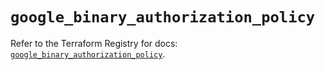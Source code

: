 # `google_binary_authorization_policy`

Refer to the Terraform Registry for docs: [`google_binary_authorization_policy`](https://registry.terraform.io/providers/hashicorp/google/6.26.0/docs/resources/binary_authorization_policy).
